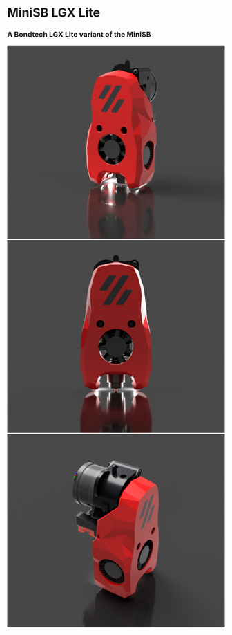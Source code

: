 # MiniSB LGX Lite
### A Bondtech LGX Lite variant of the MiniSB
![1](Images/MiniSB_LGXL_1.png)
![2](Images/MiniSB_LGXL_2.png)
![3](Images/MiniSB_LGXL_3.png)
